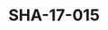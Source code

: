 ---
pid: SHA-17-015
title: SHA-17-015
language: en
collection: Sharhabil Ahmed
original_label: 
rights: Sharhabil Ahmed
location_of_original: Sharhabil Ahmed
photographer_or_studio: Studio Jack Kuwait
scanned_from: photograph 13 by 18.1
_date: '1964'
location: Kuwait
description: Mirghani al Mamoun and Ahmed Hassan Jum'a on Kuwaiti radio
additional_notes: 
permission_display: 'yes'
on_server: 'no'
on_website: 'no'
permalink: /photopages/en/SHA-17-015.html
layout: photo-page
---